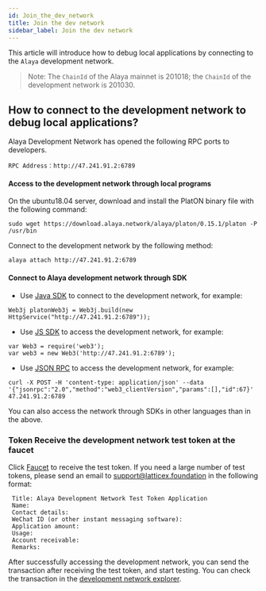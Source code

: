 ```yaml
---
id: Join_the_dev_network
title: Join the dev network
sidebar_label: Join the dev network
---
```



This article will introduce how to debug local applications by connecting to the `Alaya` development network. 

> Note: The `ChainId` of the Alaya mainnet is 201018; the `ChainId` of the development network is 201030. 

## How to connect to the development network to debug local applications? 

Alaya Development Network has opened the following RPC ports to developers.

```
RPC Address：http://47.241.91.2:6789
```

#### Access to the development network through local programs

On the ubuntu18.04 server, download and install the PlatON binary file with the following command:

```
sudo wget https://download.alaya.network/alaya/platon/0.15.1/platon -P /usr/bin    
```

Connect to the development network by the following method:

```
alaya attach http://47.241.91.2:6789
```

#### Connect to Alaya development network through SDK

- Use [Java SDK](/alaya-devdocs/zh-CN/Java_SDK) to connect to the development network, for example:

```
Web3j platonWeb3j = Web3j.build(new HttpService("http://47.241.91.2:6789"));
```

- Use [JS SDK](/alaya-devdocs/zh-CN/JS_SDK) to access the development network, for example:

```
var Web3 = require('web3');
var web3 = new Web3('http://47.241.91.2:6789');
```

- Use [JSON RPC](/alaya-devdocs/zh-CN/Json_Rpc) to access the development network, for example: 

```
curl -X POST -H 'content-type: application/json' --data '{"jsonrpc":"2.0","method":"web3_clientVersion","params":[],"id":67}' 47.241.91.2:6789
```

You can also access the network through SDKs in other languages than in the above. 

### Token Receive the development network test token at the faucet

Click [Faucet](https://faucet.alaya.network/faucet/?id=f93426c0887f11eb83b900163e06151c) to receive the test token. If you need a large number of test tokens, please send an email to support@latticex.foundation in the following format: 

```
 Title: Alaya Development Network Test Token Application
 Name:
 Contact details:
 WeChat ID (or other instant messaging software):
 Application amount:
 Usage:
 Account receivable:
 Remarks: 
```

After successfully accessing the development network, you can send the transaction after receiving the test token, and start testing. You can check the transaction in the [development network explorer](https://devnetscan.alaya.network).
